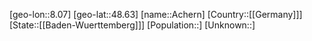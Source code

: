 ﻿---
location: [48.63,8.07]
type: City
tags:
- geo/City


SpocWebEntityId: 28662
isDeleted: false
confidential: public

---
[geo-lon::8.07]
[geo-lat::48.63]
[name::Achern]
[Country::[[Germany]]]
[State::[[Baden-Wuerttemberg]]]
[Population::]
[Unknown::]

